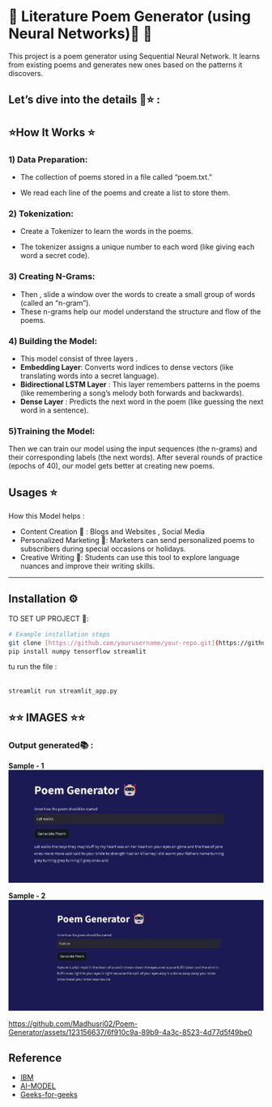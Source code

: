 # 🌟 Literature Poem Generator (using Neural Networks)👾 📝
This project is a poem generator using Sequential Neural Network. It learns from existing poems and generates new ones based on the patterns it discovers.

## Let’s dive into the details 🚀⭐ :

## ⭐How It Works ⭐
 ### 1) Data Preparation: 
 - The collection of poems stored in a file called “poem.txt.”
+ We read each line of the poems and create a list to store them.
### 2) Tokenization:
 - Create a Tokenizer to learn the words in the poems.
* The tokenizer assigns a unique number to each word (like giving each word a secret code).
      
### 3) Creating N-Grams:
* Then ,  slide a window over the words to create a small group of words (called an “n-gram”).
* These n-grams help our model understand the structure and flow of the poems.
### 4) Building the Model:
* This model consist of three layers .
* **Embedding Layer**: Converts word indices to dense vectors (like translating words into a secret language).
* **Bidirectional LSTM Layer** : This layer remembers patterns in the poems (like remembering a song’s melody both forwards and backwards).
* **Dense Layer** : Predicts the next word in the poem (like guessing the next word in a sentence).
### 5)Training the Model:
Then we can train our model using the input sequences (the n-grams) and their corresponding labels (the next words).
After several rounds of practice (epochs of 40), our model gets better at creating new poems.

## Usages ⭐
How this Model helps : 
- Content Creation 📝 : Blogs and Websites , Social Media
- Personalized Marketing 📝: Marketers can send personalized poems to subscribers during special occasions or holidays.
- Creative Writing 📝: Students can use this tool to explore language nuances and improve their writing skills.
---
## Installation ⚙️

TO SET UP PROJECT 🚀: 
```bash
# Example installation steps
git clone [https://github.com/yourusername/your-repo.git](https://github.com/Madhusri02/Poem-Generator.git)
pip install numpy tensorflow streamlit
```
tu run the file : 
```python

streamlit run streamlit_app.py
```

## ⭐⭐ IMAGES ⭐⭐

 ### Output generated📚 : 

  **Sample - 1**
   ![Image of the screenshot](https://github.com/Madhusri02/Poem-Generator/blob/main/Screenshot%202024-03-15%20064200.png)

   **Sample - 2**
   ![image-2](https://github.com/Madhusri02/Poem-Generator/blob/main/Output's%20Generated/output-img.png)

https://github.com/Madhusri02/Poem-Generator/assets/123156637/6f910c9a-89b9-4a3c-8523-4d77d5f49be0

## Reference 
  * [IBM](https://www.ibm.com/topics/ai-model)
  *  [AI-MODEL](https://www.elegantthemes.com/blog/business/how-to-make-an-ai)
*  [Geeks-for-geeks](https://www.geeksforgeeks.org/lstm-based-poetry-generation-using-nlp-in-python/)


   
   



